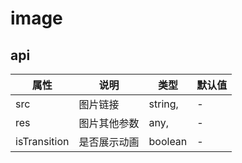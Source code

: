 
# image

## api
|  属性   | 说明  | 类型 | 默认值 |
|  ----  | ----  | ---- | ---- |
| src | 图片链接 | string, | - |
| res | 图片其他参数 | any, | - |
| isTransition | 是否展示动画 | boolean | - |
